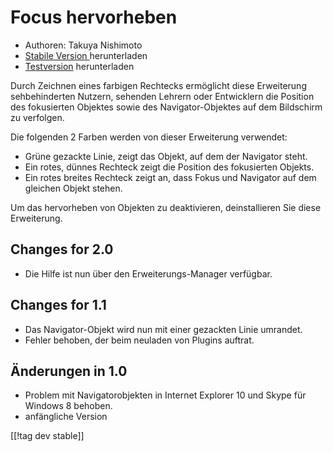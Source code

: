 # Focus hervorheben #

* Authoren: Takuya Nishimoto
* [Stabile Version ][1] herunterladen
* [Testversion][1] herunterladen

Durch Zeichnen eines farbigen Rechtecks ermöglicht diese Erweiterung
sehbehinderten Nutzern, sehenden Lehrern oder Entwicklern die Position des
fokusierten Objektes sowie des Navigator-Objektes auf dem Bildschirm zu
verfolgen.

Die folgenden 2 Farben werden von dieser Erweiterung verwendet:

* Grüne gezackte Linie, zeigt das Objekt, auf dem der Navigator steht.
* Ein rotes, dünnes Rechteck zeigt die Position des fokusierten Objekts.
* Ein rotes breites Rechteck zeigt an, dass Fokus und Navigator auf dem
  gleichen Objekt stehen.

Um das hervorheben von Objekten zu deaktivieren, deinstallieren Sie diese
Erweiterung.

## Changes for 2.0 ##

* Die Hilfe ist nun über den Erweiterungs-Manager verfügbar.

## Changes for 1.1 ##

* Das Navigator-Objekt wird nun mit einer gezackten Linie umrandet.
* Fehler behoben, der beim neuladen von Plugins auftrat.

## Änderungen in 1.0 ##

* Problem mit Navigatorobjekten in Internet Explorer 10 und Skype für
  Windows 8 behoben.
* anfängliche Version

[[!tag dev stable]]

[1]: http://addons.nvda-project.org/files/get.php?file=fh-dev

[2]: http://addons.nvda-project.org/files/get.php?file=fh
